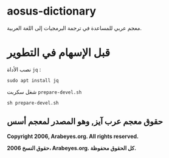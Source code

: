 # aosus-dictionary
معجم عربي للمساعدة في ترجمة البرمجيات إلى اللغة العربية.

# قبل الإسهام في التطوير 
نصب الأداة `jq` :

`sudo apt install jq`

شغل سكربت `prepare-devel.sh`

`sh prepare-devel.sh`


## حقوق معجم عرب آيز, وهو المصدر لمعجم أسس
**Copyright 2006, Arabeyes.org. All rights reserved.**

**حقوق النسخ 2006، Arabeyes.org. كل الحقوق محفوظة.**
